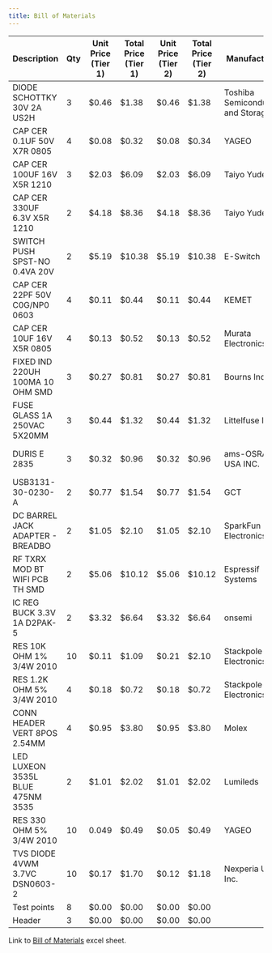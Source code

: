 ```yaml
---
title: Bill of Materials
---
```

| Description                     | Qty | Unit Price (Tier 1) | Total Price (Tier 1) | Unit Price (Tier 2) | Total Price (Tier 2) | Manufacturer                   | Part Number               | DigiKey Link                                                                                                                                                                                                      | Datasheet Link                                                                                                                                                                                                                                                                                                                                                                                                    | DigiKey Part Number |  |  |  |
|---------------------------------|-----|-----------------------|------------------------|-----------------------|------------------------|--------------------------------|---------------------------|--------------------------------------------------------------------------------------------------------------------------------------------------------------------------------------------------------------------|-------------------------------------------------------------------------------------------------------------------------------------------------------------------------------------------------------------------------------------------------------------------------------------------------------------------------------------------------------------------------------------------------------------------|---------------------|--|--|--|
| DIODE SCHOTTKY 30V 2A US2H      | 3   | $0.46                | $1.38                 | $0.46                | $1.38                 | Toshiba Semiconductor and Storage | CUHS20F30,H3F             | [DigiKey](https://www.digikey.com/en/products/detail/toshiba-semiconductor-and-storage/CUHS20F30-H3F/9749632)                                                                                                | [Datasheet](https://toshiba.semicon-storage.com/info/CUHS20F30_datasheet_en_20190920.pdf?did=63604&prodName=CUHS20F30)                                                                                                                                                                                                                                                                                               | CUHS20F30H3FCT-ND   | 0|  | -3|
| CAP CER 0.1UF 50V X7R 0805       | 4   | $0.08                | $0.32                 | $0.08                | $0.34                 | YAGEO                          | CC0805KRX7R9BB104        | [DigiKey](https://www.digikey.com/en/products/detail/yageo/CC0805KRX7R9BB104/302874)                                                                                                                     | [Datasheet](https://www.yageo.com/upload/media/product/productsearch/datasheet/mlcc/UPY-GPHC_X7R_6.3V-to-250V_24.pdf)                                                                                                                                                                                                                                                                                                 | 311-1140-1-ND       | 0|  | -4|
| CAP CER 100UF 16V X5R 1210       | 3   | $2.03                | $6.09                 | $2.03                | $6.09                 | Taiyo Yuden                    | EMK325ABJ107MM-P         | [DigiKey](https://www.digikey.com/en/products/detail/taiyo-yuden/EMK325ABJ107MM-P/7067011)                                                                                                                  | [Datasheet](https://mm.digikey.com/Volume0/opasdata/d220001/medias/docus/272/mlcc02_e-1307760.pdf)                                                                                                                                                                                                                                                                                                                         | 587-5426-1-ND       | 0|  | -3|
| CAP CER 330UF 6.3V X5R 1210      | 2   | $4.18                | $8.36                 | $4.18                | $8.36                 | Taiyo Yuden                    | JMK325ABJ337MM-P         | [DigiKey](https://www.digikey.com/en/products/detail/taiyo-yuden/JMK325ABJ337MM-P/7067034)                                                                                                                  | [Datasheet](https://www.digikey.com/en/htmldatasheets/production/1165423/0/0/2/hmk325b7104mf-t.html?site=US&lang=en&cur=USD)                                                                                                                                                                                                                                                                                           | 587-5449-1-ND       | 0|  | -2|
| SWITCH PUSH SPST-NO 0.4VA 20V    | 2   | $5.19                | $10.38                | $5.19                | $10.38                | E-Switch                       | 800BWSP9SM6RE            | [DigiKey](https://www.digikey.com/en/products/detail/e-switch/800BWSP9SM6RE/502074)                                                                                                                      | [Datasheet](https://configured-product-images.s3.amazonaws.com/Datasheets/800B.pdf)                                                                                                                                                                                                                                                                                                                             | EG2610CT-ND         | 0|  | -2|
| CAP CER 22PF 50V C0G/NP0 0603    | 4   | $0.11                | $0.44                 | $0.11                | $0.44                 | KEMET                          | C0603C220J5GACTU         | [DigiKey](https://www.digikey.com/en/products/detail/kemet/C0603C220J5GACTU/411055)                                                                                                                     | [Datasheet](https://search.kemet.com/download/datasheet/C0603C220J5GAC7867)                                                                                                                                                                                                                                                                                                                                  | 399-C0603C220J5GACTUCT-ND| 0|  | -4|
| CAP CER 10UF 16V X5R 0805        | 4   | $0.13                | $0.52                 | $0.13                | $0.52                 | Murata Electronics             | GRM21BR61C106KE15K        | [DigiKey](https://www.digikey.com/en/products/detail/murata-electronics/GRM21BR61C106KE15K/2546903)                                                                                                                  | [Datasheet](https://search.murata.co.jp/Ceramy/image/img/A01X/G101/ENG/GRM21BR61C106KE15-01.pdf)                                                                                                                                                                                                                                                                                                              | 490-6473-1-ND       | 0|  | -4|
| FIXED IND 220UH 100MA 10 OHM SMD | 3   | $0.27                | $0.81                 | $0.27                | $0.81                 | Bourns Inc.                    | CM453232-221KL            | [DigiKey](https://www.digikey.com/en/products/detail/bourns-inc/CM453232-221KL/1970080)                                                                                                                     | [Datasheet](https://www.bourns.com/docs/Product-Datasheets/CM.pdf)                                                                                                                                                                                                                                                                                                                                           | CM453232-221KLCT-ND | 0|  | -3|
| FUSE GLASS 1A 250VAC 5X20MM      | 3   | $0.44                | $1.32                 | $0.44                | $1.32                 | Littelfuse Inc.                | 0217001.TXP               | [DigiKey](https://www.digikey.com/en/products/detail/littelfuse-inc/0217001-TXP/3305618)                                                                                                                     | [Datasheet](https://www.littelfuse.com/assetdocs/littelfuse-fuse-217-datasheet?assetguid=af55be94-c42e-41b1-ad43-e070e09443fe)                                                                                                                                                                                                                                                                                           | F4256-ND            | 0|  | -3|
| DURIS E 2835                     | 3   | $0.32                | $0.96                 | $0.32                | $0.96                 | ams-OSRAM USA INC.             | GT JTLPS1.13-KKLN-25-1-150-R33 | [DigiKey](https://www.digikey.com/en/products/detail/ams-osram-usa-inc/GT-JTLPS1-13-KKLN-25-1-150-R33/16820475)                                                                                             | [Datasheet](https://www.digikey.com/en/products/detail/ams-osram-usa-inc/GT-JTLPS1-13-KKLN-25-1-150-R33/16820475)                                                                                                                                                                                                                                                                                                            | 475-GTJTLPS1.13-KKLN-25-1-150-R33CT-ND| 0|  | -3|
| USB3131-30-0230-A                | 2   | $0.77                | $1.54                 | $0.77                | $1.54                 | GCT                              | USB3131-30-0230-A          | [DigiKey](https://www.digikey.com/en/products/detail/gct/USB3131-30-0230-A/9859642)                                                                                                                        | [Datasheet](https://gct.co/files/specs/usb3131-spec.pdf)                                                                                                                                                                                                                                                                                                                                                           | 2073-USB3131-30-0230-ACT-ND| 0|  | -2|
| DC BARREL JACK ADAPTER - BREADBO | 2   | $1.05                | $2.10                 | $1.05                | $2.10                 | SparkFun Electronics           | PRT-10811                   | [DigiKey](https://www.digikey.com/en/products/detail/sparkfun-electronics/PRT-10811/14671651?gclsrc=aw.ds&&utm_adgroup=&utm_source=google&utm_medium=cpc&utm_campaign=PMax_Product_Connectors%2C%20Interconnects&utm_term=&utm_content=&utm_id=go_cmp-20461032180_adg-_ad-__dev-c_ext-_prd-14671651_sig-EAIaIQobChMIwK2N9MLliwMVSiVECB1MSArjEAQYASABEgLCx_D_BwE&gad_source=1&gclid=EAIaIQobChMIwK2N9MLliwMVSiVECB1MSArjEAQYASABEgLCx_D_BwE&gclsrc=aw.ds) | [Datasheet](http://cdn.sparkfun.com/datasheets/Prototyping/18742.pdf)                                                                                                                                                                                                                                                                                                                                  | 1568-PRT-10811-ND     | 0|  | -2|
| RF TXRX MOD BT WIFI PCB TH SMD   | 2   | $5.06                | $10.12                | $5.06                | $10.12                | Espressif Systems              | ESP32-S3-WROOM-1-N4       | [DigiKey](https://www.digikey.com/en/products/detail/espressif-systems/ESP32-S3-WROOM-1-N4/16162639)                                                                                                                 | [Datasheet](https://www.espressif.com/sites/default/files/documentation/esp32-s3-wroom-1_wroom-1u_datasheet_en.pdf)                                                                                                                                                                                                                                                                                               | 1965-ESP32-S3-WROOM-1-N4DKR-ND| 0|  | -2|
| IC REG BUCK 3.3V 1A D2PAK-5      | 2   | $3.32                | $6.64                 | $3.32                | $6.64                 | onsemi                         | LM2575D2T-3.3R4G          | [DigiKey](https://www.digikey.com/en/products/detail/onsemi/LM2575D2T-3-3R4G/1476688)                                                                                                                        | [Datasheet](https://www.onsemi.com/pdf/datasheet/lm2575-d.pdf)                                                                                                                                                                                                                                                                                                                                                         | LM2575D2T-3.3R4GOSCT-ND| 0|  | -2|
| RES 10K OHM 1% 3/4W 2010         | 10  | $0.11                | $1.09                 | $0.21                | $2.10                 | Stackpole Electronics Inc    | RMCF2010FT10K0            | [DigiKey](https://www.digikey.com/en/products/detail/stackpole-electronics-inc/RMCF2010FT10K0/1758376)                                                                                                                  | [Datasheet](https://www.seielect.com/catalog/sei-rmcf_rmcp.pdf)                                                                                                                                                                                                                                                                                                                                               | RMCF2010FT10K0CT-ND  | 0|  | -10|
| RES 1.2K OHM 5% 3/4W 2010        | 4   | $0.18                | $0.72                 | $0.18                | $0.72                 | Stackpole Electronics Inc    | RMCF2010JT1K20            | [DigiKey](https://www.digikey.com/en/products/detail/stackpole-electronics-inc/RMCF2010JT1K20/1757109)                                                                                                                  | [Datasheet](https://www.seielect.com/catalog/sei-rmcf_rmcp.pdf)                                                                                                                                                                                                                                                                                                                                               | RMCF2010JT1K20CT-ND  | 0|  | -4|
| CONN HEADER VERT 8POS 2.54MM     | 4   | $0.95                | $3.80                 | $0.95                | $3.80                 | Molex                          | 702460801                   | [DigiKey](https://www.digikey.com/en/products/detail/molex/0702460801/760165)                                                                                                                               | [Datasheet](https://www.molex.com/en-us/products/part-detail/702460801?display=pdf)                                                                                                                                                                                                                                                                                                                                | 900-0702460801-ND     | 0|  | -4|
| LED LUXEON 3535L BLUE 475NM 3535  | 2   | $1.01                | $2.02                 | $1.01                | $2.02                 | Lumileds                       | L135-B475003500000          | [DigiKey](https://www.digikey.com/en/products/detail/lumileds/L135-B475003500000/5877575)                                                                                                                     | [Datasheet](https://lumileds.com/wp-content/uploads/files/DS146-luxeon-3535l-color-line-datasheet.pdf)                                                                                                                                                                                                                                                                                                            | 1416-1973-1-ND        | 0|  | -2|
| RES 330 OHM 5% 3/4W 2010         | 10  | 0.049                | $0.49                 | $0.05                | $0.49                 | YAGEO                          | RC2010JK-07330RL            | [DigiKey](https://www.digikey.com/en/products/detail/yageo/RC2010JK-07330RL/5921710)                                                                                                                     | [Datasheet](https://www.yageo.com/upload/media/product/products/datasheet/rchip/PYu-RC_Group_51_RoHS_L_12.pdf)                                                                                                                                                                                                                                                                                                 | 13-RC2010JK-07330RLCT-ND| 0|  | -10|
| TVS DIODE 4VWM 3.7VC DSN0603-2   | 10  | $0.17                | $1.70                 | $0.12                | $1.18                 | Nexperia USA Inc.            | PESD4V0Y1BSFYL             | [DigiKey](https://www.digikey.com/en/products/detail/nexperia-usa-inc/PESD4V0Y1BSFYL/9326494)                                                                                                                     | [Datasheet](https://assets.nexperia.com/documents/data-sheet/PESD4V0Y1BSF.pdf)                                                                                                                                                                                                                                                                                                                                | 1727-7840-1-ND        | 0|  | -10|
| Test points                      | 8   | $0.00                | $0.00                 | $0.00                | $0.00                 |                                  |                             |                                                                                                                                                                                                                |                                                                                                                                                                                                                                                                                                                                                                                                                            | Peralta            | 0|  | -8|
| Header                           | 3   | $0.00                | $0.00                 | $0.00                | $0.00                 |                                  |                             |                                                                                                                                                                                                                |                                                                                                                                                                                                                                                                                                                                                                                                                            | Peralta                   | 0|  | -3|

Link to [Bill of Materials](./subfolder/BillofMaterials.xlsx) excel sheet.
